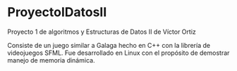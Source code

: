 # ProyectoIDatosII
Proyecto 1 de algoritmos y Estructuras de Datos II de Víctor Ortiz

Consiste de un juego similar a Galaga hecho en C++ con la librería de videojuegos SFML. Fue desarrollado en Linux con el propósito de demostrar manejo de memoria dinámica.
